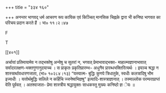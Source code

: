 +++
title = "३३४ १६०"

+++
अनन्तर भागवद् धर्म आचरण रूप कायिक एवं किञ्चित् मानसिक चिह्नके द्वारा भी कनिष्ठ भागवत का परिचय प्रदान करते हैं । भा० ११।२।४७ 

F 

T 

[[४०१]]



अर्चायां प्रतिमायामेव न तद्भक्तेषु अन्येषु च सुतरां न, भगवत् प्रेमाभावाद्भक्त- माहात्म्यज्ञानाभावात् सर्वादरलक्षण-भक्तगुणानुदयाच्च । स प्राकृतः प्रकृतिप्रारम्भः- अधुनैव प्रारब्धभक्तिरित्यर्थः । इयञ्च श्रद्धा न शास्त्रार्थावधारणजाता, (भा० १०२८४।१३) “यस्यात्म- बुद्धिः कुणपे त्रिधातुके, स्वधीः कलत्रादिषु भौम इज्यधीः । यत्तोर्थबुद्धिः सलिले न कर्हिचि ज्जनेष्वभिज्ञषु" इत्यादि-शास्त्राज्ञानात् । तस्माल्लोक परम्पराप्राप्तं वेति पूर्ववत् । अतश्वाजात- प्रेमा शास्त्रीय श्रद्धायुक्तः साधकस्तु मुख्यः कनिष्ठो ज्ञ ेयः ॥ 
